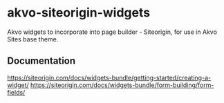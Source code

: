 # akvo-siteorigin-widgets
Akvo widgets to incorporate into page builder - Siteorigin, for use in Akvo Sites base theme. 

## Documentation
https://siteorigin.com/docs/widgets-bundle/getting-started/creating-a-widget/
https://siteorigin.com/docs/widgets-bundle/form-building/form-fields/

